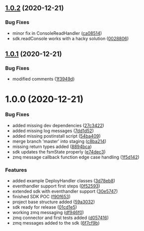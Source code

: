 ## [1.0.2](https://github.com/avatao-content/sdk-tfw-node/compare/v1.0.1...v1.0.2) (2020-12-21)


### Bug Fixes

* minor fix in ConsoleReadHandler ([ca08514](https://github.com/avatao-content/sdk-tfw-node/commit/ca08514fedee0baaed5525400dd27a8f69ddc88e))
* sdk.readConsole works with a hacky solution ([0028806](https://github.com/avatao-content/sdk-tfw-node/commit/00288064f5f2cfc5b1870c7896dbee8965bc2bb2))

## [1.0.1](https://github.com/avatao-content/sdk-tfw-node/compare/v1.0.0...v1.0.1) (2020-12-21)


### Bug Fixes

* modified comments ([1f3949d](https://github.com/avatao-content/sdk-tfw-node/commit/1f3949d729910bad7973576cd18ecc5a946285a8))

# 1.0.0 (2020-12-21)


### Bug Fixes

* added missing dev dependencies ([27c3422](https://github.com/avatao-content/sdk-tfw-node/commit/27c3422645b800a6b9e8c56bcf12f3b85bfef47d))
* added missing log messages ([7dd1d52](https://github.com/avatao-content/sdk-tfw-node/commit/7dd1d5203d37a1842f6bdc26d6df7702c24ecec3))
* added missing postinstall script ([54ba409](https://github.com/avatao-content/sdk-tfw-node/commit/54ba40985bb9e2b8d2059989dc4099a960eb5ef2))
* merge branch 'master' into staging ([c8ba214](https://github.com/avatao-content/sdk-tfw-node/commit/c8ba2149affcbf18f8c34e9cbfed918b9cb59bda))
* missing return types added ([8894bca](https://github.com/avatao-content/sdk-tfw-node/commit/8894bcaca9d349ab7ee7dfb120ed3b96f930d61c))
* sdk updates the fsmState properly ([e74dec3](https://github.com/avatao-content/sdk-tfw-node/commit/e74dec369ea2e4d9cbcbe7c94eab02fcd28cb9db))
* zmq message callback function edge case handling ([1f5d142](https://github.com/avatao-content/sdk-tfw-node/commit/1f5d1425cbbdc1854d7d42ae96463b9f358b85bc))


### Features

* added example DeployHandler classes ([3d78eb8](https://github.com/avatao-content/sdk-tfw-node/commit/3d78eb8c667e8b6ea2b4f7d174cf441bdb9d1c29))
* eventhandler support first steps ([0f52593](https://github.com/avatao-content/sdk-tfw-node/commit/0f52593f9c8267da9881f7ce0dd9f4c9634b06c7))
* extended sdk with eventhandler support ([30e5747](https://github.com/avatao-content/sdk-tfw-node/commit/30e57477be2c1df61a4faff1b843746f58414a8e))
* finished SDK POC ([f90f653](https://github.com/avatao-content/sdk-tfw-node/commit/f90f6538b344aec642b2f0167abbdab0b08bfbe5))
* project base structure added ([59a3032](https://github.com/avatao-content/sdk-tfw-node/commit/59a30326b095d6afbc1cd6863950252aa59813d2))
* sdk ready for release ([01cd1e5](https://github.com/avatao-content/sdk-tfw-node/commit/01cd1e5387816b97e4ab3ca1f62233a2402b0cd5))
* working zmq messaging ([df946f0](https://github.com/avatao-content/sdk-tfw-node/commit/df946f0ccc10a3a27f578e4d2555be54c42bccf3))
* zmq connector and first tests added ([d057416](https://github.com/avatao-content/sdk-tfw-node/commit/d0574164a8c6c44a67a803eaef33f3299e89ae14))
* zmq messages added to the sdk ([6f7cf9b](https://github.com/avatao-content/sdk-tfw-node/commit/6f7cf9b72e4aff3de29048e8eb4878ffe5ffa638))
